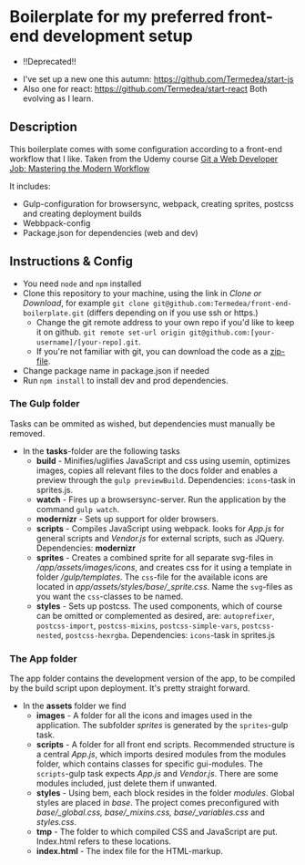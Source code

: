 # Boilerplate for my preferred front-end development setup

- !!Deprecated!! 
+ I've set up a new one this autumn: https://github.com/Termedea/start-js
+ Also one for react: https://github.com/Termedea/start-react
Both evolving as I learn.


## Description
This boilerplate comes with some configuration according to a front-end workflow that I like.
Taken from the Udemy course [Git a Web Developer Job: Mastering the Modern Workflow](https://www.udemy.com/git-a-web-developer-job-mastering-the-modern-workflow/learn/v4/overview)



It includes:
- Gulp-configuration for browsersync, webpack, creating sprites, postcss and creating deployment builds
- Webbpack-config
- Package.json for dependencies (web and dev)

## Instructions & Config
- You need `node` and `npm` installed
- Clone this repository to your machine, using the link in *Clone or Download*, for example `git clone git@github.com:Termedea/front-end-boilerplate.git` (differs depending on if you use ssh or https.)
	- Change the git remote address to your own repo if you'd like to keep it on github. `git remote set-url origin git@github.com:[your-username]/[your-repo].git`.
	- If you're not familiar with git, you can download the code as a [zip-file](https://github.com/Termedea/front-end-boilerplate/archive/master.zip).
- Change package name in package.json if needed
- Run `npm install` to install dev and prod dependencies.

### The Gulp folder
Tasks can be ommited as wished, but dependencies must manually be removed.
- In the **tasks**-folder are the following tasks
	- **build** - Minifies/uglifies JavaScript and css using usemin, optimizes images, copies all relevant files to the docs folder and enables a preview through the `gulp previewBuild`. Dependencies: `icons`-task in sprites.js.
	- **watch** - Fires up a browsersync-server. Run the application by the command `gulp watch`.
	- **modernizr** - Sets up support for older browsers.
	- **scripts** - Compiles JavaScript using webpack. looks for *App.js* for general scripts and *Vendor.js* for external scripts, such as JQuery. Dependencies: **modernizr**
	- **sprites** - Creates a combined sprite for all separate svg-files in */app/assets/images/icons*, and creates css for it using a template in folder */gulp/templates*. The `css`-file for the available icons are located in *app/assets/styles/base/_sprite.css*. Name the `svg`-files as you want the `css`-classes to be named.
	- **styles** - Sets up postcss. The used components, which of course can be omitted or complemented as desired, are: `autoprefixer`, `postcss-import`, `postcss-mixins`, `postcss-simple-vars`, `postcss-nested`, `postcss-hexrgba`. Dependencies: `icons`-task in sprites.js


### The App folder
The app folder contains the development version of the app, to be compiled by the build script upon deployment.
It's pretty straight forward.
- In the **assets** folder we find
	- **images** - A folder for all the icons and images used in the application. The subfolder *sprites* is generated by the `sprites`-gulp task.
	- **scripts** -  A folder for all front end scripts. Recommended structure is a central *App.js*, which imports desired modules from the modules folder, which contains classes for specific gui-modules. The `scripts`-gulp task expects *App.js* and *Vendor.js*. There are some modules included, just delete them if unwanted.
	- **styles** - Using bem, each block resides in the folder *modules*. Global styles are placed in *base*. The project comes preconfigured with *base/_global.css, base/_mixins.css, base/_variables.css* and *styles.css*.
	- **tmp** - The folder to which compiled CSS and JavaScript are put. Index.html refers to these locations.
	- **index.html** - The index file for the HTML-markup.

